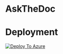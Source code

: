 # AskTheDoc


# Deployment

[![Deploy To Azure](https://aka.ms/deploytoazurebutton)](https://portal.azure.com/#create/Microsoft.Template/uri/https%3A%2F%2Fraw.githubusercontent.com%2Fpbubacz%2Fstreamlit-azure-app-services%2Fmain%2Fazuredeploy.json)